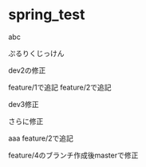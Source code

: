# spring_test

abc

ぷるりくじっけん


dev2の修正



feature/1で追記
feature/2で追記


dev3修正

さらに修正

aaa
feature/2で追記

feature/4のブランチ作成後masterで修正


